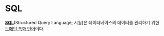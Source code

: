 # SQL
**[SQL](https://en.wikipedia.org/wiki/SQL)**(Structured Query Language; 시퀄)은 데이터베이스의 데이터를 관리하기 위한 [도메인 특화 언어](https://en.wikipedia.org/wiki/Domain-specific_language)이다.
